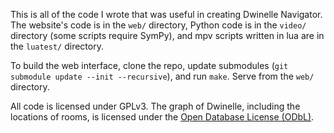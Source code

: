 This is all of the code I wrote that was useful in creating Dwinelle Navigator.  The website's code is in the `web/` directory, Python code is in the `video/` directory (some scripts require SymPy), and mpv scripts written in lua are in the `luatest/` directory.

To build the web interface, clone the repo, update submodules (`git submodule update --init --recursive`), and run `make`. Serve from the `web/` directory.

All code is licensed under GPLv3.  The graph of Dwinelle, including the locations of rooms, is licensed under the [Open Database License (ODbL)](http://opendatacommons.org/licenses/odbl/1.0/).
